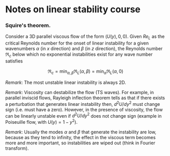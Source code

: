 # Notes on linear stability course

### Squire's theorem. 

Consider a 3D parallel viscous flow of the form $(U(y),0,0)$. Given $Re_L$ as the critical Reynolds number for the onset of linear instability for a given wavenumbers $\alpha$ (in $x$ direction) and $\beta$ (in $z$ direction), the Reynolds number $\Re_c$ below which no exponential instabilities exist for any wave number satisfies

$$
\Re_c = \min_{\alpha,\beta} \Re_L(\alpha,\beta) = \min_{\alpha} \Re_L(\alpha,0)
$$

_Remark_: The most unstable linear instability is always 2D.

_Remark_: Viscosity can destabilize the flow (TS waves). For example, in parallel inviscid flows, Rayleigh inflection theorem tells as that if there exists a perturbation that generates linear instability then, $d^2U/dy^2$ must change sign (i.e. must have a zero). However, in the presence of viscosity, the flow can be linearly unstable even if $d^2U/dy^2$ does not change sign (example in Poiseuille flow, with $U(y) = 1-y^2$).

_Remark_: Usually the modes $\alpha$ and $\beta$ that generate the instability are low, because as they tend to infinity, the effect in the viscous term becomes more and more important, so instabilities are wiped out (think in Fourier transform).
